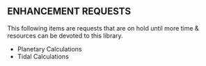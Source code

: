 ## ENHANCEMENT REQUESTS

This following items are requests that are on hold until more time & resources can be devoted to this library. 

* Planetary Calculations
* Tidal Calculations
